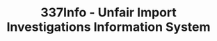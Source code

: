 ---
layout: default
bigquery: https://console.cloud.google.com/bigquery?p=patents-public-data&d=usitc_investigations&page=dataset&project=sheets-management-319211
citation: US International Trade Commission 337Info Unfair Import Investigations Information
  System
contributors: US International Trade Comission
cost: None
description: US International Trade Commission 337Info Unfair Import Investigations
  Information System contains data on investigations done under Section 337. Section
  337 declares the infringement of certain statutory intellectual property rights
  and other forms of unfair competition in import trade to be unlawful practices.
  Most Section 337 investigations involve allegations of patent or registered trademark
  infringement.
documentation: FAQ and tutorial available on the site
last_edit: Mon, 04 Apr 2022 19:10:40 GMT
location: https://pubapps2.usitc.gov/337external/
maintained_by: US International Trade Comission
schema_fields: '[''investigationType'', ''teoIdDueDate'', ''currentActiveALJ'', ''dateOfPublicationFrNotice'',
  ''scheduledEndDateEvidHear'', ''invUnfairAct'', ''targetDate'', ''title'', ''copyrightNumbers'',
  ''investigationNo'', ''ouiiParticipation'', ''complainant'', ''currentStatus'',
  ''htsNumbers'', ''docketNo'', ''issueDateOtherNonFinal'', ''ouiiAttorney'', ''finalDetViolation'',
  ''internalRemand'', ''respondent'', ''actualStartDateEvidHear'', ''scheduledStartDateEvidHear'',
  ''id'', ''publication_number'', ''teoIdIssueDate'', ''reportingRequirements'', ''cafcAppeals'',
  ''aljAssigned'', ''finalIdOnViolationIssue'', ''trademarkNumbers'', ''finalIdOnViolationDue'',
  ''patentNumbers'', ''gcAttorney'', ''lastUpdated'', ''actualEndDateEvidHear'', ''investigationTermDate'',
  ''dateCreated'', ''teoReliefGranted'', ''markmanHearing'', ''endDateMarkmanHearing'',
  ''finalDetNoViolation'', ''teoProceedingInvolved'', ''startDateMarkmanHearing'',
  ''patentNumber'', ''dateComplaintFiled'']'
shortname: unfair_import_investigations
tags:
- import
- legal
- trade
timeframe: 2008-2021 (prior to 2008 downloadable as a JSON file)
title: 337Info - Unfair Import Investigations Information System
uuid: 2721f5ec-e599-4890-9265-9706719fc71e
---